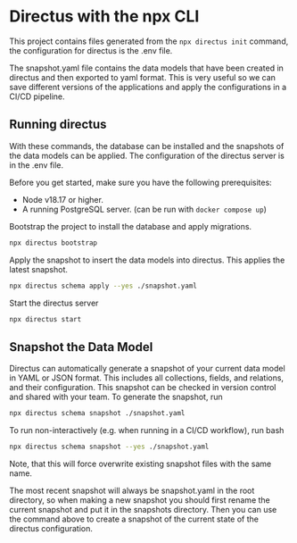 # Directus with the npx CLI

This project contains files generated from the `npx directus init` command, the configuration for directus is the .env file.

The snapshot.yaml file contains the data models that have been created in directus and then exported to yaml format. This is very useful so we can save different versions of the applications and apply the configurations in a CI/CD pipeline.

## Running directus

With these commands, the database can be installed and the snapshots of the data models can be applied. The configuration of the directus server is in the .env file.

Before you get started, make sure you have the following prerequisites:

- Node v18.17 or higher.
- A running PostgreSQL server. (can be run with `docker compose up`)

Bootstrap the project to install the database and apply migrations.

```bash
npx directus bootstrap
```

Apply the snapshot to insert the data models into directus. This applies the latest snapshot.

```bash
npx directus schema apply --yes ./snapshot.yaml
```

Start the directus server

```bash
npx directus start
```

## Snapshot the Data Model

Directus can automatically generate a snapshot of your current data model in YAML or JSON format. This includes all collections, fields, and relations, and their configuration. This snapshot can be checked in version control and shared with your team. To generate the snapshot, run

```bash
npx directus schema snapshot ./snapshot.yaml
```

To run non-interactively (e.g. when running in a CI/CD workflow), run
bash

```bash
npx directus schema snapshot --yes ./snapshot.yaml
```

Note, that this will force overwrite existing snapshot files with the same name.

The most recent snapshot will always be snapshot.yaml in the root directory, so when making a new snapshot you should first rename the current snapshot and put it in the snapshots directory. Then you can use the command above to create a snapshot of the current state of the directus configuration.

